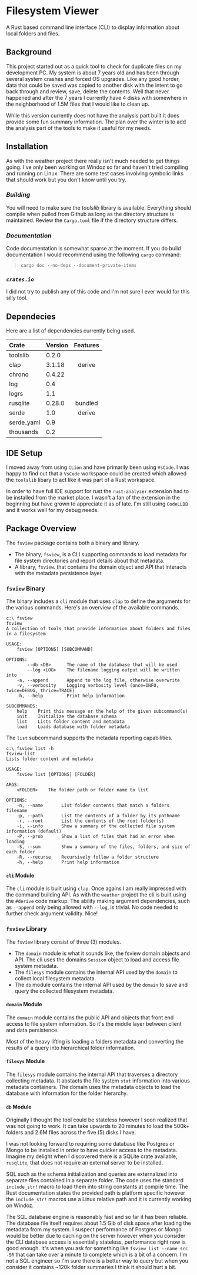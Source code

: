 # Filesystem Viewer

A Rust based command line interface (CLI) to display information about local folders and files.

## Background

This project started out as a quick tool to check for duplicate files on my development PC. My system is about 7 years old and has been through several system crashes and forced OS upgrades. Like any good horder, data that could be saved was copied to another disk with the intent to go back through and review, save, delete the contents. Well that never happened and after the 7 years I currently have 4 disks with somewhere in the neighborhood of 1.5M files that I would like to clean up.

While this version currently does not have the analysis part built it does provide some fun summary information. The plan over the winter is to add the analysis part of the tools to make it useful for my needs.

## Installation

As with the weather project there really isn't much needed to get things going. I've only been working on Windoz so far and haven't tried compiling and running on Linux. There are some test cases involving symbolic links that should work but you don't know until you try.

### *Building*

You will need to make sure the *toolslib* library is available. Everything should compile when pulled from Github as long as the directory structure is maintained. Review the `Cargo.toml` file if the directory structure differs.

### *Documentation*

Code documentation is somewhat sparse at the moment. If you do build documentation I would recommend using the following `cargo` command:

>`cargo doc --no-deps --document-private-items`

### *`crates.io`*

I did not try to publish any of this code and I'm not sure I ever would for this silly tool.

## Dependecies

Here are a list of dependencies currently being used.

| Crate | Version | Features |
| :--- | :--- | :---: |
| toolslib | 0.2.0 | |
| clap | 3.1.18 | derive |
| chrono | 0.4.22 | |
| log | 0.4 | |
| logrs | 1.1 | |
| rusqlite | 0.28.0 | bundled |
| serde | 1.0 | derive |
| serde_yaml | 0.9 | |
| thousands | 0.2 | |

## IDE Setup

I moved away from using `CLion` and have primarily been using `VsCode`. I was happy to find out that a `VsCode` workspace could be created which allowed the `toolslib` libary to act like it was part of a Rust workspace.

In order to have full IDE support for rust the `rust-analyzer` extension had to be installed from the market place. I wasn't a fan of the extension in the beginning but have grown to appreciate it as of late. I'm still using `CodeLLDB` and it works well for my debug needs.

## Package Overview

The `fsview` package contains both a binary and library.

* The binary, `fsview`, is a CLI supporting commands to load metadata for file system directories and report details about that metadata.
* A library, `fsview`. that contains the domain object and API that interacts with the metadata persistence layer.

### `fsview` Binary

The binary includes a `cli` module that uses `clap` to define the arguments for the various commands. Here's an overview of the available commands.

```
c:\ fsview
fsview
A collection of tools that provide information about folders and files in a filesystem

USAGE:
    fsview [OPTIONS] [SUBCOMMAND]

OPTIONS:
        --db <DB>      The name of the database that will be used
        --log <LOG>    The filename logging output will be written into
    -a, --append       Append to the log file, otherwise overwrite
    -v, --verbosity    Logging verbosity level (once=INFO, twice=DEBUG, thrice=TRACE)
    -h, --help         Print help information

SUBCOMMANDS:
    help    Print this message or the help of the given subcommand(s)
    init    Initialize the database schema
    list    Lists folder content and metadata
    load    Loads database with folder metadata
```

The `list` subcommand supports the metadata reporting capabilities.

```
c:\ fsview list -h
fsview-list
Lists folder content and metadata

USAGE:
    fsview list [OPTIONS] [FOLDER]

ARGS:
    <FOLDER>    The folder path or folder name to list

OPTIONS:
    -n, --name       List folder contents that match a folders filename
    -p, --path       List the contents of a folder by its pathname
    -r, --root       List the contents of the root folder(s)
    -i, --info       Show a summary of the collected file system information (default)
    -P, --prob       Show a list of files that had an error when loading
    -S, --sum        Show a summary of the files, folders, and size of each folder
    -R, --recurse    Recursively follow a folder structure
    -h, --help       Print help information
```

#### `cli` Module

The `cli` module is built using `clap`. Once agains I am really impressed with the command building API. As with the `weather` project the cli is built using the `#derive` code markup. The ability making argument dependencies, such as `--append` only being allowed with `--log`, is trivial. No code needed to further check argument validity. Nice!

### `fsview` Library

The `fsview` library consist of three (3) modules.

* The `domain` module is what it sounds like, the fsview domain objects and API. The cli uses the domains `Session` object to load and access file system metadata.
* The `filesys` module contains the internal API used by the `domain` to collect local filesystem metadata.
* The `db` module contains the internal API used by the `domain` to save and query the collected filesystem metadata.

#### `domain` Module

The `domain` module contains the public API and objects that front end access to file system information. So it's the middle layer between client and data persistence.

Most of the heavy lifting is loading a folders metadata and converting the results of a query into hierarchical folder information.

#### `filesys` Module

The `filesys` module contains the internal API that traverses a directory collecting metadata. It abstacts the file system `stat` information into various metadata containers. The domain uses the metadata objects to load the database with information for the folder hierarchy.

#### `db` Module

Originally I thought the tool could be stateless however I soon realized that was not going to work. It can take upwards to 20 minutes to load the 500k+ folders and 2.6M files across the five (5) disks I have.

I was not looking forward to requiring some database like Postgres or Mongo to be installed in order to have quicker access to the metadata. Imagine my delight when I discovered there is a SQLite crate available, `rusqlite`, that does not require an external server to be installed.

SQL such as the schema initialization and queries are externalized into separate files contained in a separate folder. The code uses the standard `include_str!` macro to load them into string constants at compile time. The Rust documentation states the provided path is platform specific however the `include_str!` macros use a Linux relative path and it is currently working on Windoz.

The SQL database engine is reasonably fast and so far it has been reliable. The database file itself requires about 1.5 Gib of disk space after loading the metadata from my system. I suspect performance of Postgres or Mongo would be better due to caching on the server however when you consider the CLI database access is essentially stateless, performance right now is good enough. It's when you ask for something like `fsview list --name src -SR` that can take over a minute to complete which is a bit of a concern. I'm not a SQL engineer so I'm sure there is a better way to query but when you consider it contains ~120k folder summaries I think it should hurt a bit.
